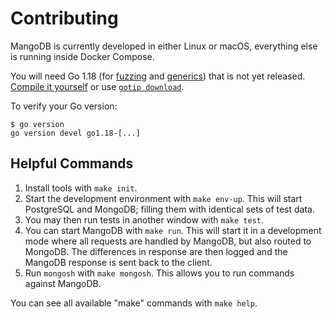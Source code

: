 # Contributing

MangoDB is currently developed in either Linux or macOS, everything else is running inside Docker Compose.

You will need Go 1.18 (for [fuzzing](https://go.dev/blog/fuzz-beta) and [generics](https://go.dev/blog/generics-proposal)) that is not yet released.
[Compile it yourself](https://golang.org/doc/install/source) or use [`gotip download`](https://pkg.go.dev/golang.org/dl/gotip).

To verify your Go version:
```
$ go version
go version devel go1.18-[...]
```
## Helpful Commands

1. Install tools with `make init`.
2. Start the development environment with `make env-up`.
   This will start PostgreSQL and MongoDB; filling them with identical sets of test data.
3. You may then run tests in another window with `make test`. 
4. You can start MangoDB with `make run`. 
   This will start it in a development mode where all requests are handled by MangoDB, but also routed to MongoDB. 
   The differences in response are then logged and the MangoDB response is sent back to the client.
5. Run `mongosh` with `make mongosh`. 
   This allows you to run commands against MangoDB.

You can see all available "make" commands with `make help`.
